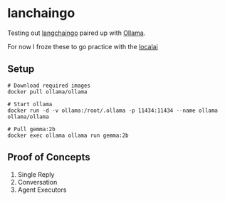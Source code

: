 # lanchaingo

Testing out [langchaingo](https://github.com/tmc/langchaingo) paired up with [Ollama](https://github.com/ollama/ollama).

For now I froze these to go practice with the [localai](../localai/)

## Setup

```
# Download required images
docker pull ollama/ollama

# Start ollama
docker run -d -v ollama:/root/.ollama -p 11434:11434 --name ollama ollama/ollama

# Pull gemma:2b
docker exec ollama ollama run gemma:2b
```

## Proof of Concepts

1. Single Reply
2. Conversation
3. Agent Executors